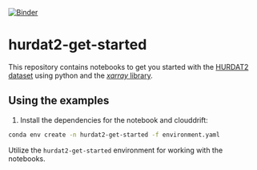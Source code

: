 [![Binder](https://mybinder.org/badge_logo.svg)](https://github.com/kevinsantana11/hurdat2-get-started/tree/initial-example)

# hurdat2-get-started
This repository contains notebooks to get you started with the [HURDAT2 dataset](https://www.aoml.noaa.gov/hrd/hurdat/Data_Storm.html) using python and the [*xarray* library](https://docs.xarray.dev/en/stable/). 


## Using the examples
1. Install the dependencies for the notebook and clouddrift:
```bash
conda env create -n hurdat2-get-started -f environment.yaml
```

Utilize the `hurdat2-get-started` environment for working with the notebooks.